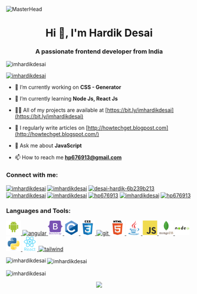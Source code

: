 ![MasterHead](https://theacemakers.com/wp-content/uploads/2020/05/coustom-web.gif)
<h1 align="center">Hi 👋, I'm Hardik Desai</h1>
<h3 align="center">A passionate frontend developer from India</h3>

<p align="left"> <img src="https://komarev.com/ghpvc/?username=imhardikdesai&label=Profile%20views&color=0e75b6&style=flat" alt="imhardikdesai" /> </p>

<p align="left"> <a href="https://github.com/ryo-ma/github-profile-trophy"><img src="https://github-profile-trophy.vercel.app/?username=imhardikdesai" alt="imhardikdesai" /></a> </p>

- 🔭 I’m currently working on **CSS - Generator**

- 🌱 I’m currently learning **Node Js, React Js**

- 👨‍💻 All of my projects are available at [https://bit.ly/imhardikdesai](https://bit.ly/imhardikdesai)

- 📝 I regularly write articles on [http://howtechget.blogpost.com](http://howtechget.blogspot.com/)

- 💬 Ask me about **JavaScript**

- 📫 How to reach me **hp676913@gmail.com**

<h3 align="left">Connect with me:</h3>
<p align="left">
<a href="https://dev.to/imhardikdesai" target="blank"><img align="center" src="https://raw.githubusercontent.com/rahuldkjain/github-profile-readme-generator/master/src/images/icons/Social/devto.svg" alt="imhardikdesai" height="30" width="40" /></a>
<a href="https://twitter.com/imhardikdesai" target="blank"><img align="center" src="https://raw.githubusercontent.com/rahuldkjain/github-profile-readme-generator/master/src/images/icons/Social/twitter.svg" alt="imhardikdesai" height="30" width="40" /></a>
<a href="https://linkedin.com/in/desai-hardik-6b239b213" target="blank"><img align="center" src="https://raw.githubusercontent.com/rahuldkjain/github-profile-readme-generator/master/src/images/icons/Social/linked-in-alt.svg" alt="desai-hardik-6b239b213" height="30" width="40" /></a>
<a href="https://instagram.com/imhardikdesai" target="blank"><img align="center" src="https://raw.githubusercontent.com/rahuldkjain/github-profile-readme-generator/master/src/images/icons/Social/instagram.svg" alt="imhardikdesai" height="30" width="40" /></a>
<a href="https://www.codechef.com/users/imhardikdesai" target="blank"><img align="center" src="https://cdn.jsdelivr.net/npm/simple-icons@3.1.0/icons/codechef.svg" alt="imhardikdesai" height="30" width="40" /></a>
<a href="https://www.hackerrank.com/hp676913" target="blank"><img align="center" src="https://raw.githubusercontent.com/rahuldkjain/github-profile-readme-generator/master/src/images/icons/Social/hackerrank.svg" alt="hp676913" height="30" width="40" /></a>
<a href="https://www.leetcode.com/imhardikdesai" target="blank"><img align="center" src="https://raw.githubusercontent.com/rahuldkjain/github-profile-readme-generator/master/src/images/icons/Social/leet-code.svg" alt="imhardikdesai" height="30" width="40" /></a>
<a href="https://auth.geeksforgeeks.org/user/hp676913" target="blank"><img align="center" src="https://raw.githubusercontent.com/rahuldkjain/github-profile-readme-generator/master/src/images/icons/Social/geeks-for-geeks.svg" alt="hp676913" height="30" width="40" /></a>
</p>

<h3 align="left">Languages and Tools:</h3>
<p align="left"> <a href="https://developer.android.com" target="_blank" rel="noreferrer"> <img src="https://raw.githubusercontent.com/devicons/devicon/master/icons/android/android-original-wordmark.svg" alt="android" width="40" height="40"/> </a> <a href="https://angular.io" target="_blank" rel="noreferrer"> <img src="https://angular.io/assets/images/logos/angular/angular.svg" alt="angular" width="40" height="40"/> </a> <a href="https://getbootstrap.com" target="_blank" rel="noreferrer"> <img src="https://raw.githubusercontent.com/devicons/devicon/master/icons/bootstrap/bootstrap-plain-wordmark.svg" alt="bootstrap" width="40" height="40"/> </a> <a href="https://www.cprogramming.com/" target="_blank" rel="noreferrer"> <img src="https://raw.githubusercontent.com/devicons/devicon/master/icons/c/c-original.svg" alt="c" width="40" height="40"/> </a> <a href="https://www.w3schools.com/css/" target="_blank" rel="noreferrer"> <img src="https://raw.githubusercontent.com/devicons/devicon/master/icons/css3/css3-original-wordmark.svg" alt="css3" width="40" height="40"/> </a> <a href="https://git-scm.com/" target="_blank" rel="noreferrer"> <img src="https://www.vectorlogo.zone/logos/git-scm/git-scm-icon.svg" alt="git" width="40" height="40"/> </a> <a href="https://www.w3.org/html/" target="_blank" rel="noreferrer"> <img src="https://raw.githubusercontent.com/devicons/devicon/master/icons/html5/html5-original-wordmark.svg" alt="html5" width="40" height="40"/> </a> <a href="https://www.java.com" target="_blank" rel="noreferrer"> <img src="https://raw.githubusercontent.com/devicons/devicon/master/icons/java/java-original.svg" alt="java" width="40" height="40"/> </a> <a href="https://developer.mozilla.org/en-US/docs/Web/JavaScript" target="_blank" rel="noreferrer"> <img src="https://raw.githubusercontent.com/devicons/devicon/master/icons/javascript/javascript-original.svg" alt="javascript" width="40" height="40"/> </a> <a href="https://www.mongodb.com/" target="_blank" rel="noreferrer"> <img src="https://raw.githubusercontent.com/devicons/devicon/master/icons/mongodb/mongodb-original-wordmark.svg" alt="mongodb" width="40" height="40"/> </a> <a href="https://nodejs.org" target="_blank" rel="noreferrer"> <img src="https://raw.githubusercontent.com/devicons/devicon/master/icons/nodejs/nodejs-original-wordmark.svg" alt="nodejs" width="40" height="40"/> </a> <a href="https://www.python.org" target="_blank" rel="noreferrer"> <img src="https://raw.githubusercontent.com/devicons/devicon/master/icons/python/python-original.svg" alt="python" width="40" height="40"/> </a> <a href="https://reactjs.org/" target="_blank" rel="noreferrer"> <img src="https://raw.githubusercontent.com/devicons/devicon/master/icons/react/react-original-wordmark.svg" alt="react" width="40" height="40"/> </a> <a href="https://tailwindcss.com/" target="_blank" rel="noreferrer"> <img src="https://www.vectorlogo.zone/logos/tailwindcss/tailwindcss-icon.svg" alt="tailwind" width="40" height="40"/> </a> </p>

<p><img align="left" src="https://github-readme-stats.vercel.app/api/top-langs?username=imhardikdesai&show_icons=true&locale=en&layout=compact" alt="imhardikdesai" /></p>

<p>&nbsp;<img align="center" src="https://github-readme-stats.vercel.app/api?username=imhardikdesai&show_icons=true&locale=en" alt="imhardikdesai" /></p>

<p><img align="center" src="https://github-readme-streak-stats.herokuapp.com/?user=imhardikdesai&" alt="imhardikdesai" /></p>

<p align="center" dir="auto">
<img src="https://activity-graph.herokuapp.com/graph?username=imhardikdesai&show_icons=true&count_private=true&area=true&bg_color=FFF&color=333333&line=ABD6DFFF&point=89ABE3FF&hide_border=false" data-canonical-src="https://activity-graph.herokuapp.com/graph?username=imhardikdesai&amp;show_icons=true&amp;count_private=true&amp;area=true&amp;bg_color=FFF&amp;color=333333&amp;line=ABD6DFFF&amp;point=89ABE3FF&amp;hide_border=false" style="max-width: 100%;"></a>
</p>
